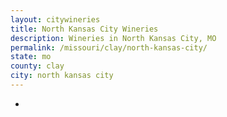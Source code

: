```yaml
---
layout: citywineries
title: North Kansas City Wineries
description: Wineries in North Kansas City, MO
permalink: /missouri/clay/north-kansas-city/
state: mo
county: clay
city: north kansas city
---
```

-
